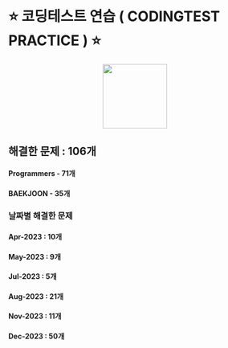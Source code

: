 # ⭐ 코딩테스트 연습 ( CODINGTEST PRACTICE ) ⭐
<div align="center"><img src="https://github.com/ChaeYami/ChaeYami/assets/120750451/7c8742a2-96f5-4f80-948f-fc5fc8afdcd2" width="128"/></div>

## 해결한 문제 : 106개
#### Programmers - 71개
#### BAEKJOON - 35개

### 날짜별 해결한 문제 
#### Apr-2023 : 10개
#### May-2023 : 9개
#### Jul-2023 : 5개
#### Aug-2023 : 21개
#### Nov-2023 : 11개
#### Dec-2023 : 50개

